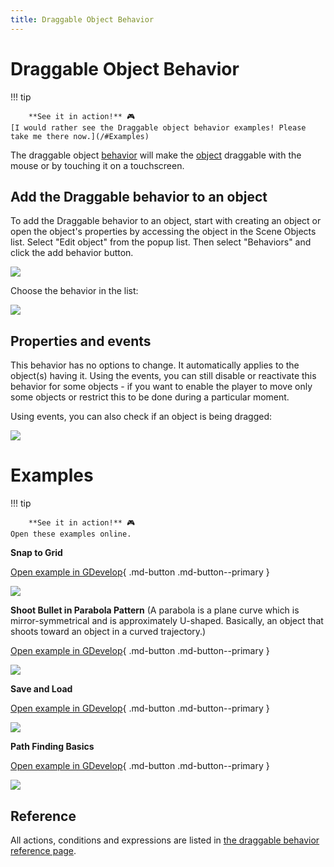 ```yaml
---
title: Draggable Object Behavior
---
```

# Draggable Object Behavior

!!! tip

        **See it in action!** 🎮
    [I would rather see the Draggable object behavior examples! Please take me there now.](/#Examples)


The draggable object [behavior](/gdevelop5/behaviors) will make the [object](/gdevelop5/objects) draggable with the mouse or by touching it on a touchscreen.

## Add the Draggable behavior to an object

To add the Draggable behavior to an object, start with creating an object or open the object's properties by accessing the object in the Scene Objects list. Select "Edit object" from the popup list. Then select "Behaviors" and click the add behavior button.

![](/gdevelop5/behaviors/addbehavior.jpg)

Choose the behavior in the list:

![](/gdevelop5/behaviors/draggable-object-behavior-inlist.png)

## Properties and events

This behavior has no options to change. It automatically applies to the object(s) having it.
Using the events, you can still disable or reactivate this behavior for some objects - if you want to enable the player to move only some objects or restrict this to be done during a particular moment.

Using events, you can also check if an object is being dragged:

![](/gdevelop5/behaviors/eventcondtiondraggableobject.png)


# Examples

!!! tip

        **See it in action!** 🎮
    Open these examples online.

**Snap to Grid**

[Open example in GDevelop](https://editor.gdevelop.io/?project=example://snap-object-to-grid){ .md-button .md-button--primary }

[![](/gdevelop5/behaviors/snaptogrid.png)](https://editor.gdevelop.io/?project=example://snap-object-to-grid)



**Shoot Bullet in Parabola Pattern** (A parabola is a plane curve which is mirror-symmetrical and is approximately U-shaped. Basically, an object that shoots toward an object in a curved trajectory.)

[Open example in GDevelop](https://editor.gdevelop.io/?project=example://shoot-bullet-in-parabola){ .md-button .md-button--primary }

[![](/gdevelop5/behaviors/shootbulletparabolapattern.png)](https://editor.gdevelop.io/?project=example://shoot-bullet-in-parabola)



**Save and Load**

[Open example in GDevelop](https://editor.gdevelop.io/?project=example://save-load){ .md-button .md-button--primary }

[![](/gdevelop5/behaviors/saveandloadexample.png)](https://editor.gdevelop.io/?project=example://save-load)



**Path Finding Basics**

[Open example in GDevelop](https://editor.gdevelop.io/?project=example://pathfinding-basics){ .md-button .md-button--primary }

[![](/gdevelop5/behaviors/pathfindingbasics.png)](https://editor.gdevelop.io/?project=example://pathfinding-basics)

## Reference

All actions, conditions and expressions are listed in [the draggable behavior reference page](/gdevelop5/all-features/draggable-behavior/reference/).